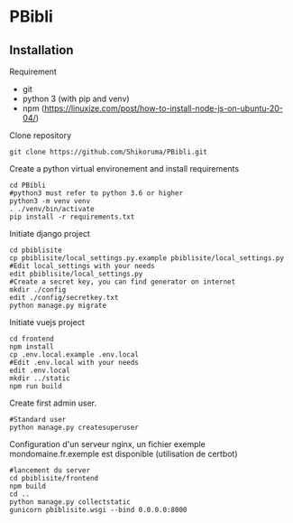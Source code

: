 # PBibli

## Installation

Requirement
* git
* python 3 (with pip and venv)
* npm (https://linuxize.com/post/how-to-install-node-js-on-ubuntu-20-04/)

Clone repository

```
git clone https://github.com/Shikoruma/PBibli.git
```

Create a python virtual environement and install requirements

```
cd PBibli
#python3 must refer to python 3.6 or higher
python3 -m venv venv
. ./venv/bin/activate
pip install -r requirements.txt
```

Initiate django project

```
cd pbiblisite
cp pbiblisite/local_settings.py.example pbiblisite/local_settings.py
#Edit local_settings with your needs
edit pbiblisite/local_settings.py
#Create a secret key, you can find generator on internet
mkdir ./config
edit ./config/secretkey.txt
python manage.py migrate

```

Initiate vuejs project
```
cd frontend
npm install
cp .env.local.example .env.local
#Edit .env.local with your needs
edit .env.local
mkdir ../static
npm run build
```

Create first admin user. 
```
#Standard user
python manage.py createsuperuser
```


Configuration d'un serveur nginx, un fichier exemple mondomaine.fr.exemple est disponible (utilisation de certbot)
```
#lancement du server
cd pbiblisite/frontend
npm build
cd ..
python manage.py collectstatic
gunicorn pbiblisite.wsgi --bind 0.0.0.0:8000
```
